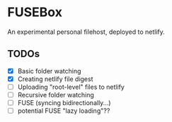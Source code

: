 # FUSEBox

An experimental personal filehost, deployed to netlify.

## TODOs

- [x] Basic folder watching
- [x] Creating netlify file digest
- [ ] Uploading "root-level" files to netlify
- [ ] Recursive folder watching
- [ ] FUSE (syncing bidirectionally...)
- [ ] potential FUSE "lazy loading"??
